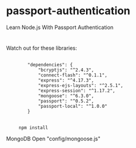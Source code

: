 # passport-authentication
Learn Node.js With Passport Authentication
#
Watch out for these libraries:
<pre>
    <code class="language-console">
        "dependencies": {
            "bcryptjs": "^2.4.3",
            "connect-flash": "^0.1.1",
            "express": "^4.17.3",
            "express-ejs-layouts": "^2.5.1",
            "express-session": "^1.17.2",
            "mongoose": "^6.3.0",
            "passport": "^0.5.2",
            "passport-local": "^1.0.0"
        }
    </code>
</pre>
<pre>
    <code class="language-console">npm install</code>
</pre>
MongoDB
Open "config/mongoose.js"           